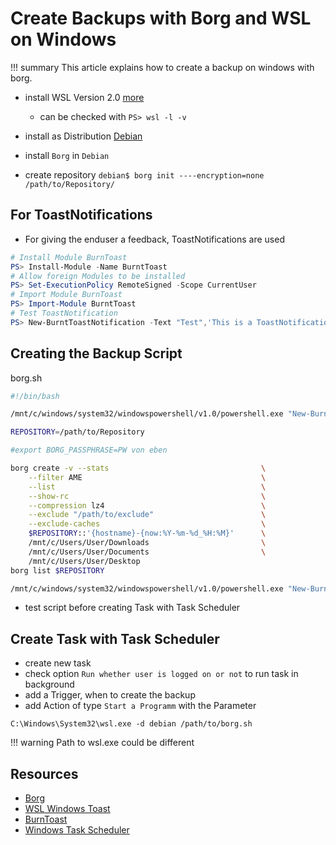 # Create Backups with Borg and WSL on Windows

!!! summary
    This article explains how to create a backup on windows with borg.

* install WSL Version 2.0 [more](https://docs.microsoft.com/de-de/windows/wsl/install-win10#step-4---download-the-linux-kernel-update-package)
    * can be checked with `PS> wsl -l -v`
* install as Distribution [Debian](https://www.microsoft.com/store/productId/9MSVKQC78PK6)
* install `Borg` in `Debian`

* create repository
`debian$ borg init ----encryption=none /path/to/Repository/`   

## For ToastNotifications
* For giving the enduser a feedback, ToastNotifications are used

```Powershell
# Install Module BurnToast
PS> Install-Module -Name BurntToast
# Allow foreign Modules to be installed
PS> Set-ExecutionPolicy RemoteSigned -Scope CurrentUser
# Import Module BurnToast
PS> Import-Module BurntToast
# Test ToastNotification
PS> New-BurntToastNotification -Text "Test",'This is a ToastNotification'
```

## Creating the Backup Script

borg.sh
```bash
#!/bin/bash

/mnt/c/windows/system32/windowspowershell/v1.0/powershell.exe "New-BurntToastNotification -AppLogo \path\to\image.png -Text "Borg",'creating Backup'"

REPOSITORY=/path/to/Repository

#export BORG_PASSPHRASE=PW von eben

borg create -v --stats                                  \
    --filter AME                                        \
    --list                                              \
    --show-rc                                           \
    --compression lz4                                   \
    --exclude "/path/to/exclude"                        \
    --exclude-caches                                    \
    $REPOSITORY::'{hostname}-{now:%Y-%m-%d_%H:%M}'      \
    /mnt/c/Users/User/Downloads                         \
    /mnt/c/Users/User/Documents                         \
    /mnt/c/Users/User/Desktop
borg list $REPOSITORY

/mnt/c/windows/system32/windowspowershell/v1.0/powershell.exe "New-BurntToastNotification -AppLogo \path\to\image.png -Text "Borg",'Backup was created'"
```
* test script before creating Task with Task Scheduler

## Create Task with Task Scheduler
* create new task
* check option `Run whether user is logged on or not` to run task in background
* add a Trigger, when to create the backup
* add Action of type `Start a Programm` with the Parameter
```
C:\Windows\System32\wsl.exe -d debian /path/to/borg.sh
```
!!! warning
    Path to wsl.exe could be different

## Resources
* [Borg](https://borgbackup.readthedocs.io/en/stable/quickstart.html)
* [WSL Windows Toast](https://codelearn.me/2019/01/13/wsl-windows-toast.html)
* [BurnToast](https://github.com/Windos/BurntToast)
* [Windows Task Scheduler](https://www.wintips.org/how-to-run-a-scheduled-task-in-background-or-in-foreground/)